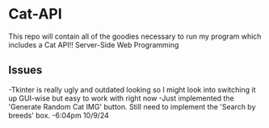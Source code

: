 # Cat-API
This repo will contain all of the goodies necessary to run my program which includes a Cat API!! Server-Side Web Programming

## Issues
-Tkinter is really ugly and outdated looking so I might look into switching it up GUI-wise but easy to work with right now
-Just implemented the 'Generate Random Cat IMG' button. Still need to implement the 'Search by breeds' box. -6:04pm 10/9/24
